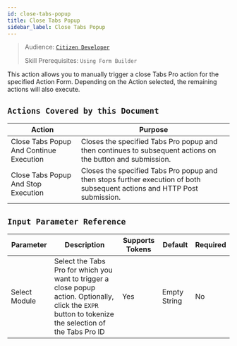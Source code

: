 ```yaml
---
id: close-tabs-popup
title: Close Tabs Popup
sidebar_label: Close Tabs Popup
---
```


> Audience: [`Citizen Developer`](audience.md#citizen-developers)
> 
> Skill Prerequisites: `Using Form Builder`

This action allows you to manually trigger a close Tabs Pro action for the specified Action Form. Depending on the Action selected, the remaining actions will also execute.

## `Actions Covered by this Document`

| Action | Purpose |
| ------ | ------- |
| Close Tabs Popup And Continue Execution | Closes the specified Tabs Pro popup and then continues to subsequent actions on the button and submission. |
| Close Tabs Popup And Stop Execution | Closes the specified Tabs Pro popup and then stops further execution of both subsequent actions and HTTP Post submission. |

## `Input Parameter Reference`

| Parameter | Description | Supports Tokens | Default | Required |
| --------- | ----------- | --------------- | ------- | -------- |
| Select Module | Select the Tabs Pro for which you want to trigger a close popup action. Optionally, click the `EXPR` button to tokenize the selection of the Tabs Pro ID | Yes | Empty String | No |
